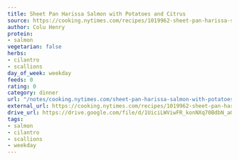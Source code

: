 ```yaml
---
title: Sheet Pan Harissa Salmon with Potatoes and Citrus
source: https://cooking.nytimes.com/recipes/1019962-sheet-pan-harissa-salmon-with-potatoes-and-citrus
author: Colu Henry
protein:
- salmon
vegetarian: false
herbs:
- cilantro
- scallions
day_of_week: weekday
feeds: 0
rating: 0
category: dinner
url: "/notes/cooking.nytimes.com/sheet-pan-harissa-salmon-with-potatoes-and-citrus.html"
external_url: https://cooking.nytimes.com/recipes/1019962-sheet-pan-harissa-salmon-with-potatoes-and-citrus
drive_url: https://drive.google.com/file/d/1UiciLWViwFR_konNXq70BdbN_aQUDp7U/view?usp=drive_link
tags:
- salmon
- cilantro
- scallions
- weekday
---
```



